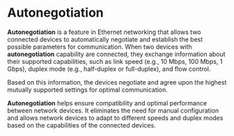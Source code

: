 # Autonegotiation

**Autonegotiation** is a feature in Ethernet networking that allows two connected devices to automatically negotiate and establish the best possible parameters for communication. When two devices with **autonegotiation** capability are connected, they exchange information about their supported capabilities, such as link speed (e.g., 10 Mbps, 100 Mbps, 1 Gbps), duplex mode (e.g., half-duplex or full-duplex), and flow control.

Based on this information, the devices negotiate and agree upon the highest mutually supported settings for optimal communication.

**Autonegotiation** helps ensure compatibility and optimal performance between network devices. It eliminates the need for manual configuration and allows network devices to adapt to different speeds and duplex modes based on the capabilities of the connected devices.